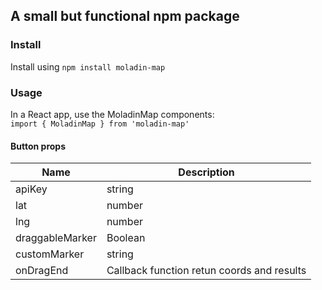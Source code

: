 ## A small but functional npm package


### Install

Install using `npm install moladin-map`

### Usage 

In a React app, use the MoladinMap components:  
`import { MoladinMap } from 'moladin-map'`   

#### Button props

| Name             | Description      
| ---------------- | ------------
| apiKey           | string            
| lat              | number            
| lng              | number             
| draggableMarker  | Boolean       
| customMarker     | string             
| onDragEnd        | Callback function retun coords and results
